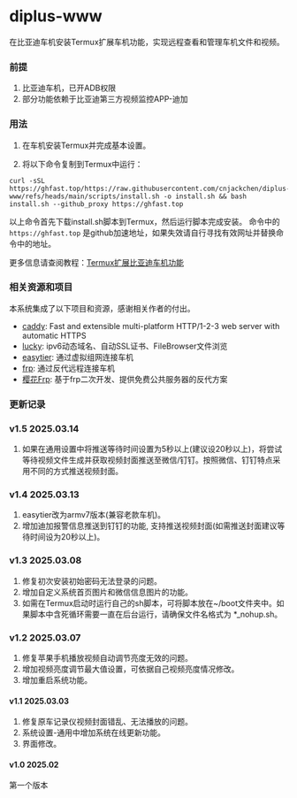 # diplus-www

在比亚迪车机安装Termux扩展车机功能，实现远程查看和管理车机文件和视频。

### 前提
1. 比亚迪车机，已开ADB权限
2. 部分功能依赖于比亚迪第三方视频监控APP-迪加

### 用法
1. 在车机安装Termux并完成基本设置。

2. 将以下命令复制到Termux中运行：
```
curl -sSL https://ghfast.top/https://raw.githubusercontent.com/cnjackchen/diplus-www/refs/heads/main/scripts/install.sh -o install.sh && bash install.sh --github_proxy https://ghfast.top
```
以上命令首先下载install.sh脚本到Termux，然后运行脚本完成安装。
命令中的 `https://ghfast.top` 是github加速地址，如果失效请自行寻找有效网址并替换命令中的地址。


更多信息请查阅教程：[Termux扩展比亚迪车机功能](https://docs.qq.com/doc/DWHVwWE1RYVBES2Fz)


### 相关资源和项目
本系统集成了以下项目和资源，感谢相关作者的付出。
- [caddy](https://github.com/caddyserver/caddy): Fast and extensible multi-platform HTTP/1-2-3 web server with automatic HTTPS
- [lucky](https://github.com/gdy666/lucky): ipv6动态域名、自动SSL证书、FileBrowser文件浏览
- [easytier](https://github.com/EasyTier/EasyTier): 通过虚拟组网连接车机
- [frp](https://github.com/fatedier/frp): 通过反代远程连接车机
- [樱花Frp](https://www.natfrp.com): 基于frp二次开发、提供免费公共服务器的反代方案

### 更新记录

### v1.5 2025.03.14
1. 如果在通用设置中将推送等待时间设置为5秒以上(建议设20秒以上)，将尝试等待视频文件生成并获取视频封面推送至微信/钉钉。按照微信、钉钉特点采用不同的方式推送视频封面。

### v1.4 2025.03.13
1. easytier改为armv7版本(兼容老款车机)。
2. 增加迪加报警信息推送到钉钉的功能, 支持推送视频封面(如需推送封面建议等待时间设为20秒以上)。

### v1.3 2025.03.08
1. 修复初次安装初始密码无法登录的问题。
2. 增加自定义系统首页图片和微信信息图片的功能。
3. 如需在Termux启动时运行自己的sh脚本，可将脚本放在~/boot文件夹中。如果脚本中含死循环需要一直在后台运行，请确保文件名格式为 *_nohup.sh。

### v1.2 2025.03.07
1. 修复苹果手机播放视频自动调节亮度无效的问题。
2. 增加视频亮度调节最大值设置，可依据自己视频亮度情况修改。
3. 增加重启系统功能。

#### v1.1 2025.03.03
1. 修复原车记录仪视频封面错乱、无法播放的问题。
2. 系统设置-通用中增加系统在线更新功能。
3. 界面修改。

#### v1.0 2025.02
第一个版本
